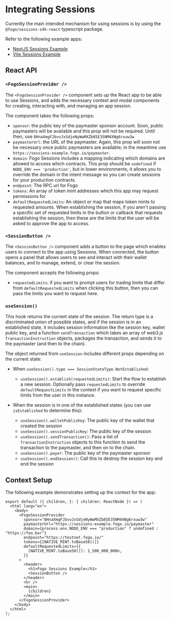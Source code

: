 # Integrating Sessions

Currently the main intended mechanism for using sessions is by using the
`@fogo/sessions-sdk-react` typescript package.

Refer to the following example apps:
- [NextJS Sessions Example](https://github.com/fogo-foundation/sessions-example)
- [Vite Sessions Example](https://github.com/fogo-foundation/sessions-example-vite)

## React API

### `<FogoSessionProvider />`

The `<FogoSessionProvider />` component sets up the React app to be able to use
Sessions, and adds the necessary context and modal components for creating,
interacting with, and managing an app session.

The component takes the following props:

- `sponsor`: the public key of the paymaster sponsor account.  Soon, public
  paymasters will be available and this prop will not be required.  Until
  then, use `8HnaXmgFJbvvJxSdjeNyWwMXZb85E35NM4XNg6rxuw3w`
- `paymasterUrl`: the URL of the paymaster.  Again, this prop will soon not be
  necessary once public paymasters are available; in the meantime use
  `https://sessions-example.fogo.io/paymaster`.
- `domain`: Fogo Sessions includes a mapping indicating which domains are
  allowed to access which contracts.  This prop should be `undefined` if
  `NODE_ENV === 'production'`, but in lower environments, it allows you to
  override the domain in the intent message so you can create sessions for
  your production contracts.
- `endpoint`: The RPC url for Fogo
- `tokens`: An array of token mint addresses which this app may request
  permissions for
- `defaultRequestedLimits`: An object or map that maps token mints to
  requested amounts.  When establishing the session, if you aren't passing a
  specific set of requested limits in the button or callback that requests
  establishing the session, then these are the limits that the user will be
  asked to approve the app to access.

### `<SessionButton />`

The `<SessionButton />` component adds a button to the page which enables users
to connect to the app using Sessions. When connected, the button opens a panel
that allows users to see and interact with their wallet balances, and to manage,
extend, or clear the session.

The component accepts the following props:

- `requestedLimits`: if you want to prompt users for trading limits that
  differ from `defaultRequestedLimits` when clicking this button, then you can
  pass the limits you want to request here.

### `useSession()`

This hook returns the current state of the session. The return type is a
discriminated union of possible states, and if the session is in an established
state, it includes session information like the session key, wallet public key,
and a function `sendTransaction` which takes an array of web3.js
`TransactionInstruction` objects, packages the transaction, and sends it to the
paymaster (and then to the chain).

The object returned from `useSession` includes different props depending on the
current state:

- When `useSession().type === SessionStateType.NotEstablished`:
  - `useSession().establish(requestedLimits)`: Start the flow to establish a
    new session.  Optionally pass `requestedLimits` to override
    `defaultRequestLimits` in the context if you want to request specific
    limits from the user in this instance.

- When the session is in one of the established states (you can use
  `isEstablished` to determine this):
  - `useSession().walletPublicKey`: The public key of the wallet that created
    the session
  - `useSession().sessionPublicKey`: The public key of the session
  - `useSession().sendTransaction()`: Pass a list of `TransactionInstruction`
    objects to this function to send the transaction to the paymaster, and
    then on to the chain.
  - `useSession().payer`: The public key of the paymaster sponsor
  - `useSession().endSession()`: Call this to destroy the session key and end
    the session

## Context Setup

The following example demonstrates setting up the context for the app:

```tsx
export default ({ children, }: { children: ReactNode }) => (
  <html lang="en">
    <body>
      <FogoSessionProvider
        sponsor="8HnaXmgFJbvvJxSdjeNyWwMXZb85E35NM4XNg6rxuw3w"
        paymasterUrl="https://sessions-example.fogo.io/paymaster"
        domain={process.env.NODE_ENV === "production" ? undefined : "https://foo.bar"}
        endpoint="https://testnet.fogo.io/"
        tokens={[NATIVE_MINT.toBase58()]}
        defaultRequestedLimits={{
          [NATIVE_MINT.toBase58()]: 1_500_000_000n,
        }}
      >
        <header>
          <h1>Fogo Sessions Example</h1>
          <SessionButton />
        </header>
        <hr />
        <main>
          {children}
        </main>
      </FogoSessionProvider>
    </body>
  </html>
);
```
